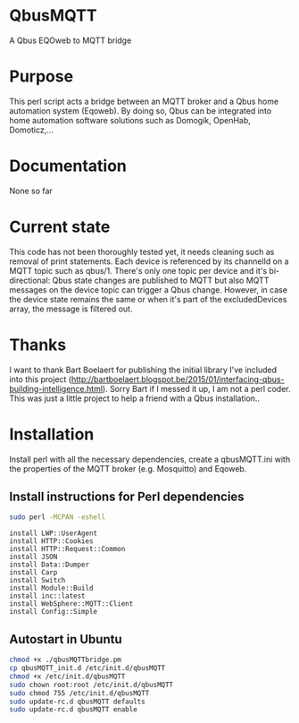 # QbusMQTT
A Qbus EQOweb to MQTT bridge

# Purpose
This perl script acts a bridge between an MQTT broker and a Qbus home automation system (Eqoweb). By doing so, Qbus can be integrated into home automation software solutions such as Domogik, OpenHab, Domoticz,... 

# Documentation
None so far

# Current state
This code has not been thoroughly tested yet, it needs cleaning such as removal of print statements.
Each device is referenced by its channelId on a MQTT topic such as qbus/1. There's only one topic per device and it's 
bi-directional: Qbus state changes are published to MQTT but also MQTT messages on the device topic can 
trigger a Qbus change. However, in case the device state remains the same or when it's part of the excludedDevices array, 
the message is filtered out. 

# Thanks
I want to thank Bart Boelaert for publishing the initial library I've included into this project (http://bartboelaert.blogspot.be/2015/01/interfacing-qbus-building-intelligence.html). Sorry Bart if I messed it up, I am not a perl coder. This was just a little project to help a friend with a Qbus installation..

# Installation
Install perl with all the necessary dependencies, create a qbusMQTT.ini with the properties of the MQTT broker (e.g. Mosquitto) and Eqoweb.

## Install instructions for Perl dependencies
```bash
sudo perl -MCPAN -eshell
```
```perl5
install LWP::UserAgent
install HTTP::Cookies
install HTTP::Request::Common
install JSON
install Data::Dumper
install Carp
install Switch
install Module::Build
install inc::latest
install WebSphere::MQTT::Client
install Config::Simple
```

## Autostart in Ubuntu
```bash
chmod +x ./qbusMQTTbridge.pm
cp qbusMQTT_init.d /etc/init.d/qbusMQTT
chmod +x /etc/init.d/qbusMQTT
sudo chown root:root /etc/init.d/qbusMQTT
sudo chmod 755 /etc/init.d/qbusMQTT
sudo update-rc.d qbusMQTT defaults
sudo update-rc.d qbusMQTT enable
```

